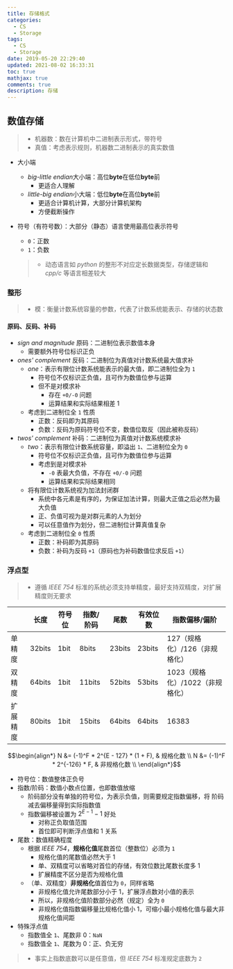 ```yaml
---
title: 存储格式
categories:
  - CS
  - Storage
tags:
  - CS
  - Storage
date: 2019-05-20 22:29:40
updated: 2021-08-02 16:33:31
toc: true
mathjax: true
comments: true
description: 存储
---
```


##	数值存储

> - 机器数：数在计算机中二进制表示形式，带符号
> - 真值：考虑表示规则，机器数二进制表示的真实数值

-	大小端
	-	*big-little endian*大小端：高位**byte**在低位**byte**前
		-	更适合人理解
	-	*little-big endian*小大端：低位**byte**在高位**byte**前
		-	更适合计算机计算，大部分计算机架构
		-	方便截断操作

-	符号（有符号数）：大部分（静态）语言使用最高位表示符号
	-	`0`：正数
	-	`1`：负数

	> -	动态语言如 *python* 的整形不对应定长数据类型，存储逻辑和 *cpp/c* 等语言相差较大

###	整形

> - 模：衡量计数系统容量的参数，代表了计数系统能表示、存储的状态数

####	原码、反码、补码

-	*sign and magnitude* 原码：二进制位表示数值本身
	-	需要额外符号位标识正负
-	*ones' complement* 反码：二进制位为真值对计数系统最大值求补
	-	*one*：表示有限位计数系统能表示的最大值，即二进制位全为 `1`
		-	符号位不仅标识正负值，且可作为数值位参与运算
		-	但不是对模求补
			-	存在 `+0/-0` 问题
			-	运算结果和实际结果相差 1
	-	考虑到二进制位全 `1` 性质
		-	正数：反码即为其原码
		-	负数：反码为原码符号位不变，数值位取反（因此被称反码）
-	*twos' complement* 补码：二进制位为真值对计数系统模求补
	-	*two*：表示有限位计数系统容量，即溢出 `1`、二进制位全为 `0`
		-	符号位不仅标识正负值，且可作为数值位参与运算
		-	考虑到是对模求补
			-	`-0` 表最大负值，不存在 `+0/-0` 问题
			-	运算结果和实际结果相同
	-	将有限位计数系统视为加法封闭群
		-	系统中各元素是有序的，为保证加法计算，则最大正值之后必然为最大负值
		-	正、负值可视为是对群元素的人为划分
		-	可以任意值作为划分，但二进制位计算真值复杂
	-	考虑到二进制位全 `0` 性质
		-	正数：补码即为其原码
		-	负数：补码为反码 `+1`（原码也为补码数值位求反后 `+1`）

###	浮点型

> - 遵循 *IEEE 754* 标准的系统必须支持单精度，最好支持双精度，对扩展精度则无要求

||长度|符号位|指数/阶码|尾数|有效位数|指数偏移/偏阶|
|-----|-----|-----|-----|-----|-----|-----|
|单精度|32bits|1bit|8bits|23bits|23bits|127（规格化）/126（非规格化）|
|双精度|64bits|1bit|11bits|52bits|53bits|1023（规格化）/1022（非规格化）|
|扩展精度|80bits|1bit|15bits|64bits|64bits|16383|

$$\begin{align*}
N &= (-1)^F * 2^{E - 127} * (1 + F), & 规格化数 \\
N &= (-1)^F * 2^{-126} * F, & 非规格化数 \\
\end{align*}$$

-	符号位：数值整体正负号
-	指数/阶码：数值小数点位置，也即数值放缩
	-	阶码部分没有单独的符号位，为表示负值，则需要规定指数偏移，将
		阶码减去偏移量得到实际指数值
	-	指数偏移被设置为 $2^{E-1} - 1$ 好处
		-	对称正负取值范围
		-	首位即可判断浮点值和 1 关系
-	尾数：数值精确程度
	-	根据 *IEEE 754*，**规格化值**尾数首位（整数位）必须为 `1`
		-	规格化值的尾数值必然大于 1
		-	单、双精度可以省略对首位的存储，有效位数比尾数长度多 1
		-	扩展精度不区分是否为规格化值
	-	（单、双精度）**非规格化**值首位为 `0`，同样省略
		-	非规格化值允许尾数部分小于 1，扩展浮点数对小值的表示
		-	所以，非规格化值阶数部分必然（规定）全为 `0`
		-	非规格化值指数偏移量比规格化值小 1，可缩小最小规格化值与最大非规格化值间距
-	特殊浮点值
	-	指数值全 `1`、尾数非 0：`NaN`
	-	指数值全 `1`、尾数为 0：正、负无穷

> - 事实上指数底数可以是任意值，但 *IEEE 754* 标准规定底数为 `2`


